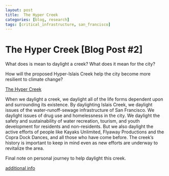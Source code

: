 ```yaml
---
layout: post
title:  The Hyper Creek
categories: [blog, research]
tags: [critical_infrastructure, san_francisco]
---
```


# The Hyper Creek [Blog Post #2]

What does is mean to daylight a creek? What does it mean for the city?

How will the proposed Hyper-Islais Creek help the city become more resilient to climate change?

[The Hyper Creek](https://www.youtube.com/watch?v=BVtmxwOPAaw)

When we daylight a creek, we daylight all of the life forms dependent upon and surrounding its existence. By daylighting Islais Creek, we daylight issues of the water-runoff-sewage infrastructure of San Francisco. We daylight issues of drug use and homelessness in the city. We daylight the safety and sustainability of water recreation, tourism, and youth development for residents and non-residents. But we also daylight the active efforts of people like Kayaks Unlimited, Flyaway Productions and the Copra Dock Dances, and all those who have come before. The creek’s history is important to keep in mind even as new efforts are underway to revitalize the area.

Final note on personal journey to help daylight this creek.

[additional info](https://www.eco-business.com/opinion/how-the-urban-nexus-will-make-your-city-more-resource-efficient/)

